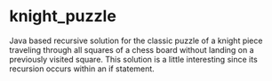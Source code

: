# knight_puzzle
Java based recursive solution for the classic puzzle of a knight piece traveling through all squares of a chess board without landing on a previously visited square. This solution is a little interesting since its recursion occurs within an if statement. 
